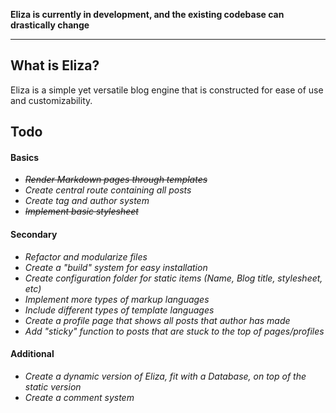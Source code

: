 **Eliza is currently in development, and the existing codebase can drastically change**
___
## What is Eliza?
Eliza is a simple yet versatile blog engine that is constructed for ease of use and customizability. 

## **Todo**
#### Basics
* ~~*Render Markdown pages through templates*~~
* *Create central route containing all posts*
* *Create tag and author system*
* ~~*Implement basic stylesheet*~~

#### Secondary
* *Refactor and modularize files*
* *Create a "build" system for easy installation*
* *Create configuration folder for static items (Name, Blog title, stylesheet, etc)*
* *Implement more types of markup languages*
* *Include different types of template languages*
* *Create a profile page that shows all posts that author has made*
* *Add "sticky" function to posts that are stuck to the top of pages/profiles*

#### Additional
* *Create a dynamic version of Eliza, fit with a Database, on top of the static version*
* *Create a comment system*
